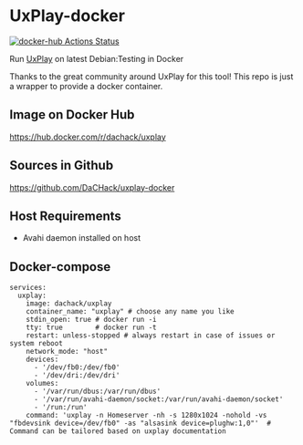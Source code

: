 # UxPlay-docker
[![docker-hub Actions Status](https://github.com/dachack/uxplay-docker/workflows/docker-hub/badge.svg)](https://github.com/dachack/uxplay-docker/actions)

Run [UxPlay](https://github.com/FDH2/UxPlay) on latest Debian:Testing in Docker

Thanks to the great community around UxPlay for this tool! This repo is just a wrapper to provide a docker container.

## Image on Docker Hub
https://hub.docker.com/r/dachack/uxplay

## Sources in Github
https://github.com/DaCHack/uxplay-docker

## Host Requirements
- Avahi daemon installed on host

## Docker-compose
```
services:
  uxplay:
    image: dachack/uxplay
    container_name: "uxplay" # choose any name you like
    stdin_open: true # docker run -i
    tty: true        # docker run -t
    restart: unless-stopped # always restart in case of issues or system reboot
    network_mode: "host"
    devices:
      - '/dev/fb0:/dev/fb0'
      - '/dev/dri:/dev/dri'
    volumes:
      - '/var/run/dbus:/var/run/dbus'
      - '/var/run/avahi-daemon/socket:/var/run/avahi-daemon/socket'
      - '/run:/run'
    command: 'uxplay -n Homeserver -nh -s 1280x1024 -nohold -vs "fbdevsink device=/dev/fb0" -as "alsasink device=plughw:1,0"'  # Command can be tailored based on uxplay documentation
```
